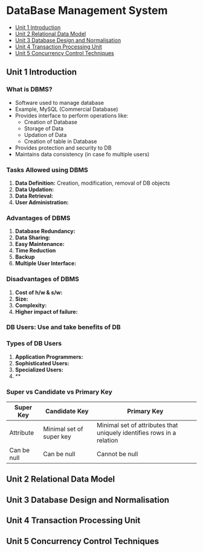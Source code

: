 # DataBase Management System

- [Unit 1 Introduction](./README.md/#unit-1-introduction)
- [Unit 2 Relational Data Model](./README.md#unit-2-relational-data-model)
- [Unit 3 Database Design and Normalisation](./README.md#unit-3-database-design-and-normalisation)
- [Unit 4 Transaction Processing Unit](./README.md#unit-4-transaction-processing-unit)
- [Unit 5 Concurrency Control Techniques](./README.md#unit-5-concurrency-control-techniques)

## Unit 1 Introduction

### What is DBMS?

- Software used to manage database
- Example, MySQL (Commercial Database)
- Provides interface to perform operations like:
  - Creation of Database
  - Storage of Data
  - Updation of Data
  - Creation of table in Database
- Provides protection and security to DB
- Maintains data consistency (in case fo multiple users)

### Tasks Allowed using DBMS

1. **Data Definition:** Creation, modification, removal of DB objects
2. **Data Updation:**
3. **Data Retrieval:**
4. **User Administration:**

### Advantages of DBMS

1. **Database Redundancy:**
2. **Data Sharing:**
3. **Easy Maintenance:**
4. **Time Reduction**
5. **Backup**
6. **Multiple User Interface:**

### Disadvantages of DBMS

1. **Cost of h/w & s/w:**
2. **Size:**
3. **Complexity:**
4. **Higher impact of failure:**

### DB Users: Use and take benefits of DB

### Types of DB Users

1. **Application Programmers:**
2. **Sophisticated Users:**
3. **Specialized Users:**
4. **

### Super vs Candidate vs Primary Key

| Super Key | Candidate Key | Primary Key |
| --------- | ------------- | ----------- |
| Attribute | Minimal set of super key | Minimal set of attributes that uniquely identifies rows in a relation |
| Can be null | Can be null | Cannot be null |

## Unit 2 Relational Data Model

## Unit 3 Database Design and Normalisation

## Unit 4 Transaction Processing Unit

## Unit 5 Concurrency Control Techniques
